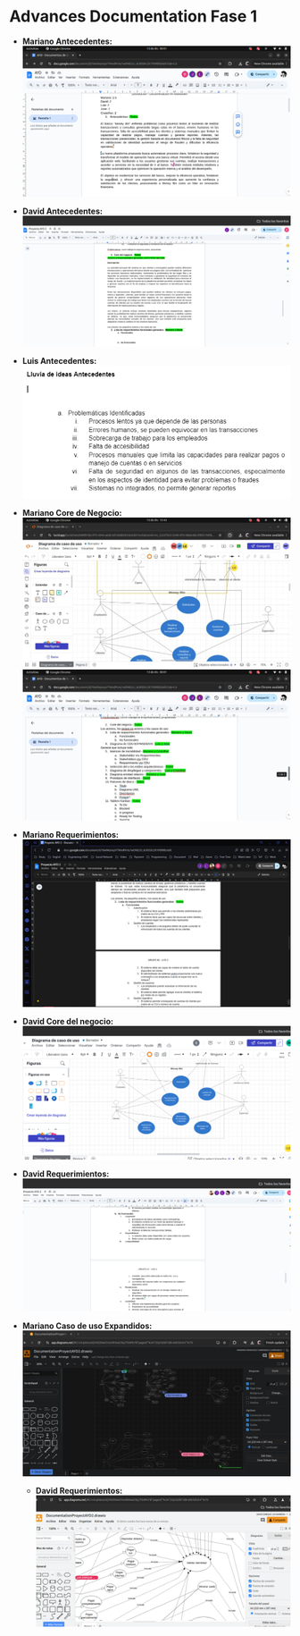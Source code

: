 # Advances Documentation Fase 1

- **Mariano Antecedentes:**
  ![Advances](../Fase-1-Screenshot/MarianoAntecedentes.png)

- **David Antecedentes:**
  ![Advances](../Fase-1-Screenshot/DavidAntecendentes.png)

- **Luis Antecedentes:**
  ![Advances](../Fase-1-Screenshot/LuisAntecedentes.png)
  
- **Mariano Core de Negocio:**
  ![Advances](../Fase-1-Screenshot/MarianoCoreNegocio.JPG)
  ![Advances](../Fase-1-Screenshot/MarianoCoreNegocio2.JPG)

- **Mariano Requerimientos:**
  ![Advances](../Fase-1-Screenshot/MarianoRequisitos.JPG)

- **David Core del negocio:**
  ![Advances](../Fase-1-Screenshot/DavidCoreNegocio.png)

- **David Requerimientos:**
  ![Advances](../Fase-1-Screenshot/DavidRequerimientos.png)

- **Mariano Caso de uso Expandidos:**
  ![Advances](../Fase-1-Screenshot/MarianoCasoUsoExpandido.jpeg)

  - **David Requerimientos:**
  ![Advances](../Fase-1-Screenshot/DavidCasodeUsoExpandido.png)
